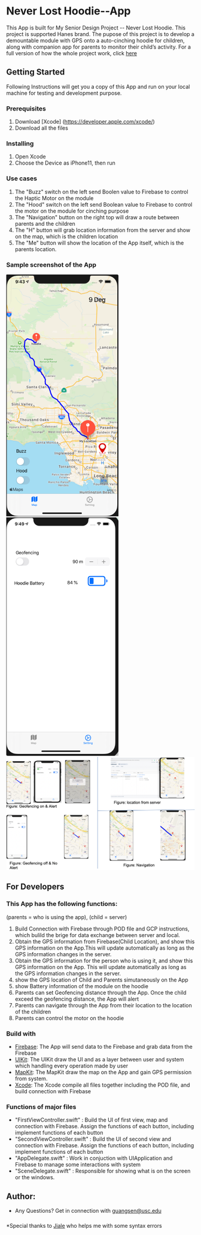 
# Never Lost Hoodie--App
This App is built for My Senior Design Project -- Never Lost Hoodie.  This project is supported Hanes brand. The pupose of this project is to develop a demountable module with GPS onto a auto-cinching hoodie for children, along with companion app for parents to monitor their child’s activity. For a full version of how the whole project work, click [here](https://docs.google.com/document/d/1JR1hO1vg48MkxcifPFJS8aZZV-iJQGwwwRiTRAQhHGM/edit?usp=sharing)

## Getting Started
Following Instructions will get you a copy of this App and run on your local machine for testing and development purpose. 

### Prerequisites
1. Download [Xcode] (https://developer.apple.com/xcode/)
2. Download all the files

### Installing
1. Open Xcode
2. Choose the Device as iPhone11, then run

### Use cases
1. The "Buzz" switch on the left send Boolen value to Firebase to control the Haptic Motor on the module 
2. The "Hood" switch on the left send Boolean value to Firebase to control the motor on the module for cinching purpose
3. The "Navigation" button on the right top will draw a route between parents and the children
4. The "H" button will grab location information from the server and show on the map, which is the children location
5. The "Me" button will show the location of the App itself, which is the parents location.

### Sample screenshot of the App
<img src = "https://github.com/Ji1998/SeniorDesignApp/blob/master/Screen%20Shot%202020-04-02%20at%2021.43.56.png" width = "300"/>
<img src = "https://github.com/Ji1998/SeniorDesignApp/blob/master/Screen%20Shot%202020-04-02%20at%2021.49.51.png" width = "300"/>
<img src = "https://github.com/Ji1998/SeniorDesignApp/blob/master/Screen%20Shot%202020-04-03%20at%2009.58.43.png" width = "700"/>

## For Developers
### This App has the following functions:
(parents = who is using the app), (child = server)
1. Build Connection with Firebase through POD file and GCP instructions, which bulild the brige for data exchange between server and local. 
2. Obtain the GPS information from Firebase(Child Location), and show this GPS information on the App.This will update automatically as long as the GPS information changes in the server. 
3. Obtain the GPS information for the person who is using it, and show this GPS information on the App. This will update automatically as long as the GPS information changes in the server. 
4. show the GPS location of Child and Parents simutaneously on the App
5. show Battery information of the module on the hoodie
6. Parents can set Geofencing distance through the App. Once the child exceed the geofencing distance, the App will alert
7. Parents can navigate through the App from their location to the location of the children
8. Parents can control the motor on the hoodie

### Build with
* [Firebase](https://firebase.google.com/docs/ios/setup): The App will send data to the Firebase and grab data from the Firebase
* [UIKit](https://developer.apple.com/documentation/uikit): The UIKit draw the UI and as a layer between user and system which handling every operation made by user
* [MapKit](https://developer.apple.com/documentation/mapkit): The MapKit draw the map on the App and gain GPS permission from system. 
* [Xcode](https://developer.apple.com/xcode/): The Xcode compile all files together including the POD file, and build connection with Firebase

### Functions of major files
* "FirstViewController.swift" : Build the UI of first view, map and connection with Firebase. Assign the functions of each button, including implement functions of each button
* "SecondViewController.swift" : Build the UI of second view and connection with Firebase.  Assign the functions of each button, including implement functions of each button
* "AppDelegate.swift" : Work in conjuction with UIApplication and Firebase to manage some interactions with system
* "SceneDelegate.swift" : Responsible for showing what is on the screen or the windows. 

## Author:
* Any Questions? Get in connection with guangsen@usc.edu

### 
*Special thanks to [Jiale](https://github.com/JialeHu) who helps me with some syntax errors

